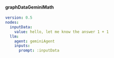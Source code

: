 #### graphDataGeminiMath
```yaml
version: 0.5
nodes:
  inputData:
    value: hello, let me know the answer 1 + 1
  llm:
    agent: geminiAgent
    inputs:
      prompt: :inputData

```

